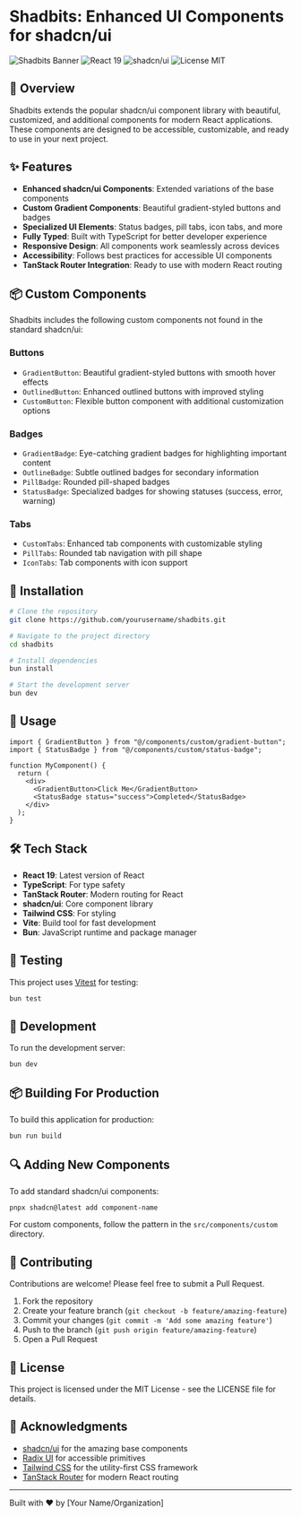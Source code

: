 # Shadbits: Enhanced UI Components for shadcn/ui

![Shadbits Banner](https://img.shields.io/badge/Shadbits-Enhanced%20UI%20Components-8A2BE2)
![React 19](https://img.shields.io/badge/React-19-blue)
![shadcn/ui](https://img.shields.io/badge/shadcn%2Fui-Latest-black)
![License MIT](https://img.shields.io/badge/License-MIT-green)

## 🚀 Overview

Shadbits extends the popular shadcn/ui component library with beautiful, customized, and additional components for modern React applications. These components are designed to be accessible, customizable, and ready to use in your next project.

## ✨ Features

- **Enhanced shadcn/ui Components**: Extended variations of the base components
- **Custom Gradient Components**: Beautiful gradient-styled buttons and badges
- **Specialized UI Elements**: Status badges, pill tabs, icon tabs, and more
- **Fully Typed**: Built with TypeScript for better developer experience
- **Responsive Design**: All components work seamlessly across devices
- **Accessibility**: Follows best practices for accessible UI components
- **TanStack Router Integration**: Ready to use with modern React routing

## 📦 Custom Components

Shadbits includes the following custom components not found in the standard shadcn/ui:

### Buttons

- `GradientButton`: Beautiful gradient-styled buttons with smooth hover effects
- `OutlinedButton`: Enhanced outlined buttons with improved styling
- `CustomButton`: Flexible button component with additional customization options

### Badges

- `GradientBadge`: Eye-catching gradient badges for highlighting important content
- `OutlineBadge`: Subtle outlined badges for secondary information
- `PillBadge`: Rounded pill-shaped badges
- `StatusBadge`: Specialized badges for showing statuses (success, error, warning)

### Tabs

- `CustomTabs`: Enhanced tab components with customizable styling
- `PillTabs`: Rounded tab navigation with pill shape
- `IconTabs`: Tab components with icon support

## 🔧 Installation

```bash
# Clone the repository
git clone https://github.com/yourusername/shadbits.git

# Navigate to the project directory
cd shadbits

# Install dependencies
bun install

# Start the development server
bun dev
```

## 📖 Usage

```tsx
import { GradientButton } from "@/components/custom/gradient-button";
import { StatusBadge } from "@/components/custom/status-badge";

function MyComponent() {
  return (
    <div>
      <GradientButton>Click Me</GradientButton>
      <StatusBadge status="success">Completed</StatusBadge>
    </div>
  );
}
```

## 🛠️ Tech Stack

- **React 19**: Latest version of React
- **TypeScript**: For type safety
- **TanStack Router**: Modern routing for React
- **shadcn/ui**: Core component library
- **Tailwind CSS**: For styling
- **Vite**: Build tool for fast development
- **Bun**: JavaScript runtime and package manager

## 🧪 Testing

This project uses [Vitest](https://vitest.dev/) for testing:

```bash
bun test
```

## 🔨 Development

To run the development server:

```bash
bun dev
```

## 📦 Building For Production

To build this application for production:

```bash
bun run build
```

## 🔍 Adding New Components

To add standard shadcn/ui components:

```bash
pnpx shadcn@latest add component-name
```

For custom components, follow the pattern in the `src/components/custom` directory.

## 🤝 Contributing

Contributions are welcome! Please feel free to submit a Pull Request.

1. Fork the repository
2. Create your feature branch (`git checkout -b feature/amazing-feature`)
3. Commit your changes (`git commit -m 'Add some amazing feature'`)
4. Push to the branch (`git push origin feature/amazing-feature`)
5. Open a Pull Request

## 📄 License

This project is licensed under the MIT License - see the LICENSE file for details.

## 🙏 Acknowledgments

- [shadcn/ui](https://ui.shadcn.com/) for the amazing base components
- [Radix UI](https://www.radix-ui.com/) for accessible primitives
- [Tailwind CSS](https://tailwindcss.com/) for the utility-first CSS framework
- [TanStack Router](https://tanstack.com/router) for modern React routing

---

Built with ❤️ by [Your Name/Organization]
